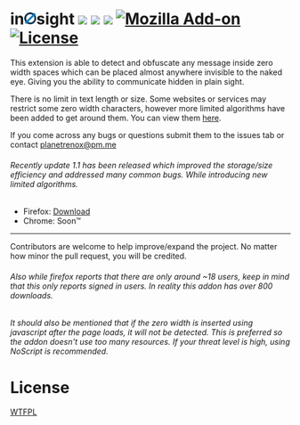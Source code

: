 # in<a href="https://addons.mozilla.org/en-US/firefox/addon/in0sight/"><img src="/icons/icon-48.png?raw=true" alt="alt text" width="22px"></a>sight <img src="https://img.shields.io/badge/Maintained%20%3F-Yes-green.svg"> <img src="https://badges.frapsoft.com/os/v2/open-source.png?v=103"> <img src="https://img.shields.io/badge/version-1.1-lightgrey.svg"> [![Mozilla Add-on](https://img.shields.io/amo/users/in0sight.svg)](https://addons.mozilla.org/en-US/firefox/addon/in0sight/) [![License](https://img.shields.io/github/license/planetrenox/in0sight.svg)](https://github.com/PlanetRenox/in0sight/blob/master/LICENSE) 

This extension is able to detect and obfuscate any message inside zero width spaces which can be placed almost anywhere invisible to the naked eye. Giving you the ability to communicate hidden in plain sight. 

There is no limit in text length or size. Some websites or services may restrict some zero width characters, however more limited algorithms have been added to get around them. You can view them [here](https://github.com/PlanetRenox/in0sight/blob/master/CompatibilityList.md).

If you come across any bugs or questions submit them to the issues tab or contact planetrenox@pm.me

###### Recently update 1.1 has been released which improved the storage/size efficiency and addressed many common bugs. While introducing new limited algorithms.

* Firefox: [Download](https://addons.mozilla.org/en-US/firefox/addon/in0sight/)
* Chrome: Soon™

--------------------------------------------------------------

Contributors are welcome to help improve/expand the project. No matter how minor the pull request, you will be credited. 

###### Also while firefox reports that there are only around ~18 users, keep in mind that this only reports signed in users. In reality this addon has over 800 downloads. 

###### It should also be mentioned that if the zero width is inserted using javascript after the page loads, it will not be detected. This is preferred so the addon doesn't use too many resources. If your threat level is high, using NoScript is recommended.

# License
[WTFPL](https://github.com/PlanetRenox/in0sight/blob/master/LICENSE)

